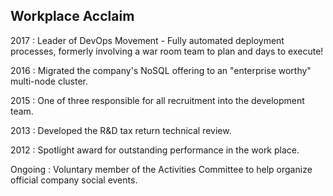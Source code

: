 ## Workplace Acclaim

2017 
:   Leader of DevOps Movement - Fully automated deployment processes, formerly involving a war room team to plan and days to execute!

2016 
:   Migrated the company's NoSQL offering to an "enterprise worthy" multi-node cluster.

2015 
:   One of three responsible for all recruitment into the development team.

2013 
:   Developed the R&D tax return technical review.

2012 
:   Spotlight award for outstanding performance in the work place.

Ongoing 
:   Voluntary member of the Activities Committee to help organize official company social events.
